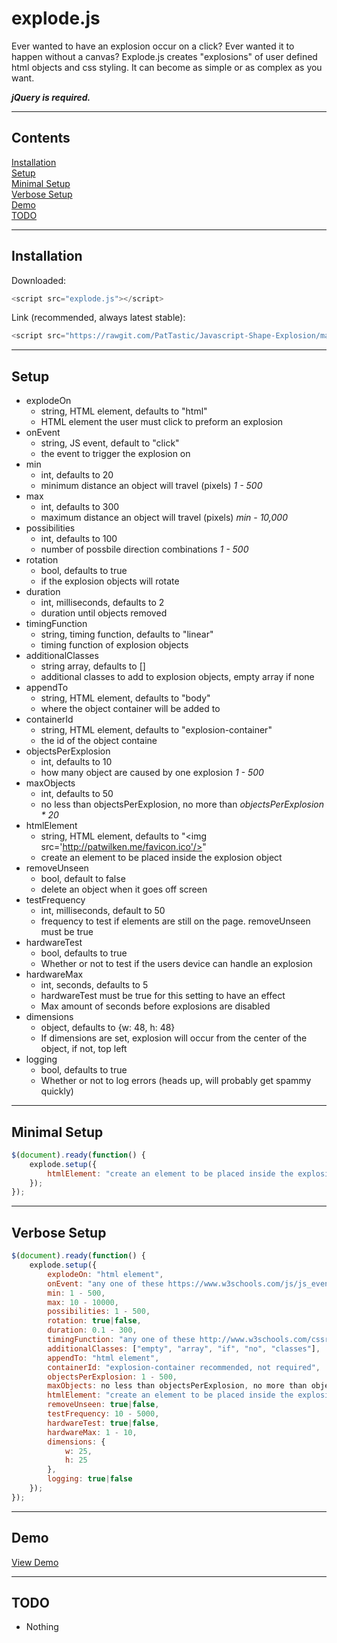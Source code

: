 # explode.js

Ever wanted to have an explosion occur on a click?
Ever wanted it to happen without a canvas?
Explode.js creates "explosions" of user defined html objects and css styling. It can become as simple or as complex as you want.

***jQuery is required.***
___
## Contents
<a href="#installation">Installation</a><br>
<a href="#setup">Setup</a><br>
<a href="#minimal-setup">Minimal Setup</a><br>
<a href="#verbose-setup">Verbose Setup</a><br>
<a href="#demo">Demo</a><br>
<a href="#todo">TODO</a>
___

## Installation
Downloaded:
```javascript
<script src="explode.js"></script>
```
Link (recommended, always latest stable):
```javascript
<script src="https://rawgit.com/PatTastic/Javascript-Shape-Explosion/master/explode.js"></script>
```
___

## Setup
  - explodeOn
    - string, HTML element, defaults to "html"
    - HTML element the user must click to preform an explosion
  - onEvent
    - string, JS event, default to "click"
    - the event to trigger the explosion on
  - min
    - int, defaults to 20
    - minimum distance an object will travel (pixels) _1 - 500_
  - max
    - int, defaults to 300
    - maximum distance an object will travel (pixels) _min - 10,000_
  - possibilities
    - int, defaults to 100
    - number of possbile direction combinations _1 - 500_
  - rotation
    - bool, defaults to true
    - if the explosion objects will rotate
  - duration
    - int, milliseconds, defaults to 2
    - duration until objects removed
  - timingFunction
    - string, timing function, defaults to "linear"
    - timing function of explosion objects
  - additionalClasses
    - string array, defaults to []
    - additional classes to add to explosion objects, empty array if none
  - appendTo
    - string, HTML element, defaults to "body"
    - where the object container will be added to
  - containerId
    - string, HTML element, defaults to "explosion-container"
    - the id of the object containe
  - objectsPerExplosion
    - int, defaults to 10
    - how many object are caused by one explosion _1 - 500_
  - maxObjects
    - int, defaults to 50
    - no less than objectsPerExplosion, no more than _objectsPerExplosion * 20_
  - htmlElement
    - string, HTML element, defaults to "&lt;img src='http://patwilken.me/favicon.ico'/>"
    - create an element to be placed inside the explosion object
  - removeUnseen
    - bool, default to false
    - delete an object when it goes off screen
  - testFrequency
    - int, milliseconds, default to 50
    - frequency to test if elements are still on the page. removeUnseen must be true
  - hardwareTest
    - bool, defaults to true
    - Whether or not to test if the users device can handle an explosion
  - hardwareMax
    - int, seconds, defaults to 5
    - hardwareTest must be true for this setting to have an effect
    - Max amount of seconds before explosions are disabled
  - dimensions
    - object, defaults to {w: 48, h: 48}
    - If dimensions are set, explosion will occur from the center of the object, if not, top left    
  - logging
    - bool, defaults to true
    - Whether or not to log errors (heads up, will probably get spammy quickly)
___

## Minimal Setup
```javascript
$(document).ready(function() {
    explode.setup({
        htmlElement: "create an element to be placed inside the explosion object"
    });
});
```
___

## Verbose Setup
```javascript
$(document).ready(function() {
    explode.setup({
        explodeOn: "html element",
        onEvent: "any one of these https://www.w3schools.com/js/js_events.asp",
        min: 1 - 500,
        max: 10 - 10000,
        possibilities: 1 - 500,
        rotation: true|false,
        duration: 0.1 - 300,
        timingFunction: "any one of these http://www.w3schools.com/cssref/css3_pr_animation-timing-function.asp",
        additionalClasses: ["empty", "array", "if", "no", "classes"],
        appendTo: "html element",
        containerId: "explosion-container recommended, not required",
        objectsPerExplosion: 1 - 500,
        maxObjects: no less than objectsPerExplosion, no more than objectsPerExplosion * 20,
        htmlElement: "create an element to be placed inside the explosion object",
        removeUnseen: true|false,
        testFrequency: 10 - 5000,
        hardwareTest: true|false,
        hardwareMax: 1 - 10,
        dimensions: {
            w: 25,
            h: 25
        },
        logging: true|false
    });
});
```
___

## Demo
<a href="http://demo.patwilken.me/javascript-shape-explosion.html" target="_blank">View Demo</a>
___
## TODO
  - Nothing
